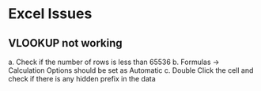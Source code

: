 # Excel Issues

## VLOOKUP not working
a. Check if the number of rows is less than 65536
b. Formulas -> Calculation Options should be set as Automatic
c. Double Click the cell and check if there is any hidden prefix in the data


